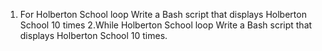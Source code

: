 1. For Holberton School loop
Write a Bash script that displays Holberton School 10 times
2.While Holberton School loop
Write a Bash script that displays Holberton School 10 times.
